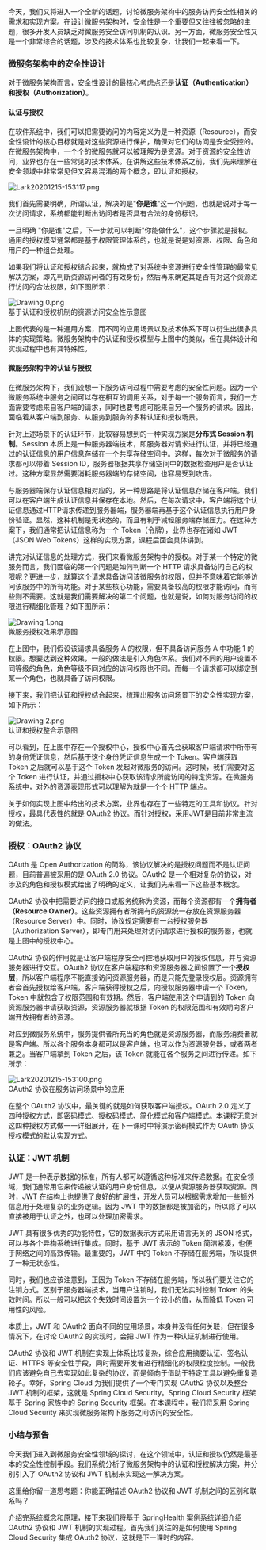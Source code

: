 今天，我们又将进入一个全新的话题，讨论微服务架构中的服务访问安全性相关的需求和实现方案。在设计微服务架构时，安全性是一个重要但又往往被忽略的主题，很多开发人员缺乏对微服务安全访问机制的认识。另一方面，微服务安全性又是一个非常综合的话题，涉及的技术体系也比较复杂，让我们一起来看一下。

### 微服务架构中的安全性设计

对于微服务架构而言，安全性设计的最核心考虑点还是**认证（Authentication）**和**授权（Authorization）**。

#### 认证与授权

在软件系统中，我们可以把需要访问的内容定义为是一种资源（Resource），而安全性设计的核心目标就是对这些资源进行保护，确保对它们的访问是安全受控的。在微服务架构中，一个个的微服务就可以被理解为是资源。对于资源的安全性访问，业界也存在一些常见的技术体系。在讲解这些技术体系之前，我们先来理解在安全领域中非常常见但又容易混淆的两个概念，即认证和授权。

![Lark20201215-153117.png](https://s0.lgstatic.com/i/image/M00/89/7A/CgqCHl_YZyWAbDX6AAV1elL6Gts541.png)

我们首先需要明确，所谓认证，解决的是"**你是谁**"这一个问题，也就是说对于每一次访问请求，系统都能判断出访问者是否具有合法的身份标识。

一旦明确 "你是谁"之后，下一步就可以判断"你能做什么"，这个步骤就是授权。通用的授权模型通常都是基于权限管理体系的，也就是说是对资源、权限、角色和用户的一种组合处理。

如果我们将认证和授权结合起来，就构成了对系统中资源进行安全性管理的最常见解决方案，即先判断资源访问者的有效身份，然后再来确定其是否有对这个资源进行访问的合法权限，如下图所示：

![Drawing 0.png](https://s0.lgstatic.com/i/image/M00/89/6D/Ciqc1F_YZnaAHkq8AAAtOzs4KsM610.png)  
基于认证和授权机制的资源访问安全性示意图

上图代表的是一种通用方案，而不同的应用场景以及技术体系下可以衍生出很多具体的实现策略。微服务架构中的认证和授权模型与上图中的类似，但在具体设计和实现过程中也有其特殊性。

#### 微服务架构中的认证与授权

在微服务架构下，我们设想一下服务访问过程中需要考虑的安全性问题。因为一个微服务系统中服务之间可以存在相互的调用关系，对于每一个服务而言，我们一方面需要考虑来自客户端的请求，同时也要考虑可能来自另一个服务的请求。因此，面临着从客户端到服务、从服务到服务的多种认证和授权场景。

针对上述场景下的认证环节，比较容易想到的一种实现方案是**分布式 Session 机制**。Session 本质上是一种服务器端技术，即服务器对请求进行认证，并将已经通过的认证信息的用户信息存储在一个共享存储空间中。这样，每次对于微服务的请求都可以带着 Session ID，服务器根据共享存储空间中的数据检查用户是否认证过。这种方案显然需要消耗服务器端的存储空间，也容易受到攻击。

与服务器端保存认证信息相对应的，另一种思路是将认证信息存储在客户端。我们可以在客户端生成认证信息并保存在本地。然后，在每次请求中，客户端将这个认证信息通过HTTP请求传递到服务器端，服务器端再基于这个认证信息执行用户身份验证。显然，这种机制是无状态的，而且有利于减轻服务端存储压力。在这种方案下，我们通常把认证信息称为一个 Token（令牌），业界也存在诸如 JWT（JSON Web Tokens）这样的实现方案，课程后面会具体讲到。

讲完对认证信息的处理方式，我们来看微服务架构中的授权。对于某一个特定的微服务而言，我们面临的第一个问题是如何判断一个 HTTP 请求具备访问自己的权限呢？更进一步，就算这个请求具备访问该微服务的权限，但并不意味着它能够访问该服务中的所有功能。对于某些核心功能，需要具备较高的权限才能访问，而有些则不需要。这就是我们需要解决的第二个问题，也就是说，如何对服务访问的权限进行精细化管理？如下图所示：

![Drawing 1.png](https://s0.lgstatic.com/i/image/M00/89/79/CgqCHl_YZoeAKoQkAAAxAJxql5w313.png)  
微服务授权效果示意图

在上图中，我们假设该请求具备服务 A 的权限，但不具备访问服务 A 中功能 1 的权限。想要达到这种效果，一般的做法是引入角色体系。我们对不同的用户设置不同等级的角色，角色等级不同对应的访问权限也不同。而每一个请求都可以绑定到某一个角色，也就具备了访问权限。

接下来，我们把认证和授权结合起来，梳理出服务访问场景下的安全性实现方案，如下所示：

![Drawing 2.png](https://s0.lgstatic.com/i/image2/M01/01/4A/CgpVE1_YZpCAVQXGAABA1q4T9ok354.png)  
认证和授权整合示意图

可以看到，在上图中存在一个授权中心，授权中心首先会获取客户端请求中所带有的身份凭证信息，然后基于这个身份凭证信息生成一个 Token。客户端获取 Token 之后就可以基于这个 Token 发起对微服务的访问。这时候，我们需要对这个 Token 进行认证，并通过授权中心获取该请求所能访问的特定资源。在微服务系统中，对外的资源表现形式可以理解为就是一个个 HTTP 端点。

关于如何实现上图中给出的技术方案，业界也存在了一些特定的工具和协议。针对授权，最具代表性的就是 OAuth2 协议。而针对授权，采用JWT是目前非常主流的做法。

### 授权：OAuth2 协议

OAuth 是 Open Authorization 的简称，该协议解决的是授权问题而不是认证问题，目前普遍被采用的是 OAuth 2.0 协议。OAuth2 是一个相对复杂的协议，对涉及的角色和授权模式给出了明确的定义，让我们先来看一下这些基本概念。

OAuth2 协议中把需要访问的接口或服务统称为资源，而每个资源都有一个**拥有者（Resource Owner）**。这些资源拥有者所拥有的资源统一存放在资源服务器（Resource Server）中。同时，协议规定需要有一台授权服务器（Authorization Server），即专门用来处理对访问请求进行授权的服务器，也就是上图中的授权中心。

OAuth2 协议的作用就是让客户端程序安全可控地获取用户的授权信息，并与资源服务器进行交互。OAuth2 协议在客户端程序和资源服务器之间设置了一个**授权层**，所以客户端程序不能直接访问资源服务器，而是只能先登录授权层。资源拥有者会首先授权给客户端，客户端获得授权之后，向授权服务器申请一个 Token，Token 中就包含了权限范围和有效期。然后，客户端使用这个申请到的 Token 向资源服务器申请获取资源，资源服务器就根据 Token 的权限范围和有效期向客户端开放拥有者的资源。

对应到微服务系统中，服务提供者所充当的角色就是资源服务器，而服务消费者就是客户端。所以各个服务本身都可以是客户端，也可以作为资源服务器，或者两者兼之。当客户端拿到 Token 之后，该 Token 就能在各个服务之间进行传递。如下所示：

![Lark20201215-153100.png](https://s0.lgstatic.com/i/image2/M01/01/4A/CgpVE1_YZp-AMWTWAAH1ElZc_cc663.png)  
OAuth2 协议在服务访问场景中的应用

在整个 OAuth2 协议中，最关键的就是如何获取客户端授权。OAuth 2.0 定义了四种授权方式，即密码模式、授权码模式、简化模式和客户端模式。本课程无意对这四种授权方式做一一详细展开，在下一课时中将演示密码模式作为 OAuth 协议授权模式的默认实现方式。

### 认证：JWT 机制

JWT 是一种表示数据的标准，所有人都可以遵循这种标准来传递数据。在安全领域，我们通常用它来传递被认证的用户身份信息，以便从资源服务器获取资源。同时，JWT 在结构上也提供了良好的扩展性，开发人员可以根据需求增加一些额外信息用于处理复杂的业务逻辑。因为 JWT 中的数据都是被加密的，所以除了可以直接被用于认证之外，也可以处理加密需求。

JWT 具有很多优秀的功能特性，它的数据表示方式采用语言无关的 JSON 格式，可以与各个异构系统进行集成。同时，基于 JWT 表示的 Token 简洁紧凑，也便于网络之间的高效传输。最重要的，JWT 中的 Token 不存储在服务端，所以提供了一种无状态性。

同时，我们也应该注意到，正因为 Token 不存储在服务端，所以我们要关注它的注销方式。区别于服务器端技术，当用户注销时，我们无法实时控制 Token 的失效时间。所以一般可以把这个失效时间设置为一个较小的值，从而降低 Token 可用性的风险。

本质上，JWT 和 OAuth2 面向不同的应用场景，本身并没有任何关联，但在很多情况下，在讨论 OAuth2 的实现时，会把 JWT 作为一种认证机制进行使用。

OAuth2 协议和 JWT 机制在实现上体系比较复杂，综合应用摘要认证、签名认证、HTTPS 等安全性手段，同时需要开发者进行精细化的权限粒度控制。一般我们应该避免自己去实现如此复杂的协议，而是倾向于借助于特定工具以避免重复造轮子。幸好，Spring Cloud 为我们提供了一个专门实现 OAuth2 协议以及整合 JWT 机制的框架，这就是 Spring Cloud Security。Spring Cloud Security 框架基于 Spring 家族中的 Spring Security 框架。在本课程中，我们将采用 Spring Cloud Security 来实现微服务架构下服务之间访问的安全性。

### 小结与预告

今天我们进入到微服务安全性领域的探讨，在这个领域中，认证和授权仍然是最基本的安全性控制手段。我们系统分析了微服务架构中的认证和授权解决方案，并分别引入了 OAuth2 协议和 JWT 机制来实现这一解决方案。

这里给你留一道思考题：你能正确描述 OAuth2 协议和 JWT 机制之间的区别和联系吗？

介绍完系统概念和原理，接下来我们将基于 SpringHealth 案例系统详细介绍 OAuth2 协议和 JWT 机制的实现过程。首先我们关注的是如何使用 Spring Cloud Security 集成 OAuth2 协议，这就是下一课时的内容。
